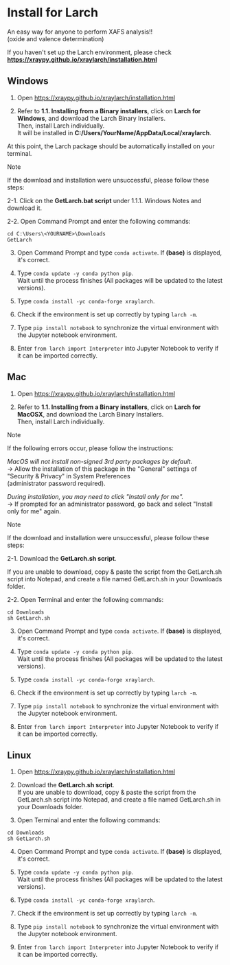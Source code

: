 # Install for Larch
 
An easy way for anyone to perform XAFS analysis!! <br>(oxide and valence determination)

If you haven't set up the Larch environment, please check **https://xraypy.github.io/xraylarch/installation.html**

## Windows

1. Open https://xraypy.github.io/xraylarch/installation.html

2. Refer to **1.1. Installing from a Binary installers**, click on **Larch for Windows**, and download the Larch Binary Installers. 
<br>Then, install Larch individually.
<br>It will be installed in **C:/Users/YourName/AppData/Local/xraylarch**.

At this point, the Larch package should be automatically installed on your terminal.

> [!NOTE]
>If the download and installation were unsuccessful, please follow these steps:
>
>2-1. Click on the **GetLarch.bat script** under 1.1.1. Windows Notes and download it.
>
>2-2. Open Command Prompt and enter the following commands:
>```
>cd C:\Users\<YOURNAME>\Downloads
>GetLarch
>```

3. Open Command Prompt and type ```conda activate```. If **(base)** is displayed, it's correct.

4. Type ```conda update -y conda python pip```.
<br>Wait until the process finishes (All packages will be updated to the latest versions).

5. Type ```conda install -yc conda-forge xraylarch```.

6. Check if the environment is set up correctly by typing ```larch -m```.

7. Type ```pip install notebook``` to synchronize the virtual environment with the Jupyter notebook environment.

8. Enter ```from larch import Interpreter``` into Jupyter Notebook to verify if it can be imported correctly.

## Mac
1. Open https://xraypy.github.io/xraylarch/installation.html

2. Refer to **1.1. Installing from a Binary installers**, click on **Larch for MacOSX**, and download the Larch Binary Installers. 
<br>Then, install Larch individually.

> [!NOTE]
>If the following errors occur, please follow the instructions:
>
>*MacOS will not install non-signed 3rd party packages by default.*
><br>→ Allow the installation of this package in the "General" settings of "Security & Privacy" in System Preferences
><br> (administrator password required).
>
>*During installation, you may need to click "Install only for me".*
><br>→ If prompted for an administrator password, go back and select "Install only for me" again.

> [!NOTE]
>If the download and installation were unsuccessful, please follow these steps:
>
>2-1. Download the **GetLarch.sh script**.
> 
>If you are unable to download, copy & paste the script from the GetLarch.sh script into Notepad, and create a file named GetLarch.sh in your Downloads folder.
>
>2-2. Open Terminal and enter the following commands:
>```
>cd Downloads
>sh GetLarch.sh
>```

3. Open Command Prompt and type ```conda activate```. If **(base)** is displayed, it's correct.

4. Type ```conda update -y conda python pip```.
<br>Wait until the process finishes (All packages will be updated to the latest versions).

5. Type ```conda install -yc conda-forge xraylarch```.

6. Check if the environment is set up correctly by typing ```larch -m```.

7. Type ```pip install notebook``` to synchronize the virtual environment with the Jupyter notebook environment.

8. Enter ```from larch import Interpreter``` into Jupyter Notebook to verify if it can be imported correctly.


## Linux
1. Open https://xraypy.github.io/xraylarch/installation.html

2. Download the **GetLarch.sh script**.
<br>If you are unable to download, copy & paste the script from the GetLarch.sh script into Notepad, and create a file named GetLarch.sh in your Downloads folder.

3. Open Terminal and enter the following commands:
```
cd Downloads
sh GetLarch.sh
```

4. Open Command Prompt and type ```conda activate```. If **(base)** is displayed, it's correct.

5. Type ```conda update -y conda python pip```.
<br>Wait until the process finishes (All packages will be updated to the latest versions).

6. Type ```conda install -yc conda-forge xraylarch```.

7. Check if the environment is set up correctly by typing ```larch -m```.

8. Type ```pip install notebook``` to synchronize the virtual environment with the Jupyter notebook environment.

9. Enter ```from larch import Interpreter``` into Jupyter Notebook to verify if it can be imported correctly.
